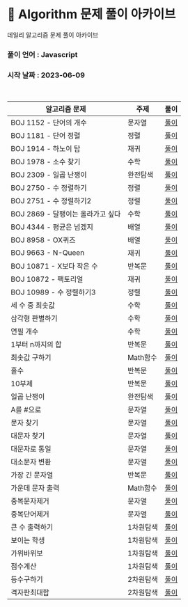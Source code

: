 # 🎲 Algorithm 문제 풀이 아카이브

데일리 알고리즘 문제 풀이 아카이브

### 풀이 언어 : Javascript

### 시작 날짜 : 2023-06-09

<br>

| 알고리즘 문제                     | 주제      | 풀이                                                                                                                       |
| --------------------------------- | --------- | -------------------------------------------------------------------------------------------------------------------------- |
| BOJ 1152 - 단어의 개수            | 문자열    | [풀이](https://velog.io/@ongsim123/Algorithm-%EB%B0%B1%EC%A4%80-1154-javaScript)                                           |
| BOJ 1181 - 단어 정렬              | 정렬      | [풀이](https://velog.io/@ongsim123/Algorithm-%EB%B0%B1%EC%A4%80-1181-javaScript)                                           |
| BOJ 1914 - 하노이 탑              | 재귀      | [풀이](https://velog.io/@ongsim123/Algorithm-%EB%B0%B1%EC%A4%80-1914-javaScript)                                           |
| BOJ 1978 - 소수 찾기              | 수학      | [풀이](https://velog.io/@ongsim123/Algorithm-%EB%B0%B1%EC%A4%80-1978-javaScript)                                           |
| BOJ 2309 - 일곱 난쟁이            | 완전탐색  | [풀이](https://velog.io/@ongsim123/Algorithm-%EB%B0%B1%EC%A4%80-1181-javaScript-1g3ryv2c)                                  |
| BOJ 2750 - 수 정렬하기            | 정렬      | [풀이](https://velog.io/@ongsim123/Algorithm-%EB%B0%B1%EC%A4%80-2750-javaScript)                                           |
| BOJ 2751 - 수 정렬하기2           | 정렬      | [풀이](https://velog.io/@ongsim123/Algorithm-%EB%B0%B1%EC%A4%80-2751-javaScript)                                           |
| BOJ 2869 - 달팽이는 올라가고 싶다 | 수학      | [풀이](https://velog.io/@ongsim123/Algorithm-%EB%B0%B1%EC%A4%80-2869-javaScript)                                           |
| BOJ 4344 - 평균은 넘겠지          | 배열      | [풀이](https://velog.io/@ongsim123/Algorithm-%EB%B0%B1%EC%A4%80-4344-javaScript)                                           |
| BOJ 8958 - OX퀴즈                 | 배열      | [풀이](https://velog.io/@ongsim123/Algorithm-%EB%B0%B1%EC%A4%80-8958-javaScript)                                           |
| BOJ 9663 - N-Queen                | 재귀      | [풀이](https://velog.io/@ongsim123/Algorithm-%EB%B0%B1%EC%A4%80-9663-javaScript)                                           |
| BOJ 10871 - X보다 작은 수         | 반복문    | [풀이](https://velog.io/@ongsim123/Algorithm-%EB%B0%B1%EC%A4%8010871-javaScript)                                           |
| BOJ 10872 - 팩토리얼              | 재귀      | [풀이](https://velog.io/@ongsim123/Algorithm-%EB%B0%B1%EC%A4%80-10872-javaScript)                                          |
| BOJ 10989 - 수 정렬하기3          | 정렬      | [풀이](https://velog.io/@ongsim123/Algorithm-%EB%B0%B1%EC%A4%80-10989-javaScript)                                          |
| 세 수 중 최솟값                   | 수학      | [풀이](https://velog.io/@ongsim123/Algorithm-%EC%84%B8-%EC%88%98-%EC%A4%91-%EC%B5%9C%EC%86%9F%EA%B0%92-javaScript)         |
| 삼각형 판별하기                   | 수학      | [풀이](https://velog.io/@ongsim123/Algorithm-%EC%82%BC%EA%B0%81%ED%98%95-%ED%8C%90%EB%B3%84%ED%95%98%EA%B8%B0-javaScript)  |
| 연필 개수                         | 수학      | [풀이](https://velog.io/@ongsim123/Algorithm-%EC%97%B0%ED%95%84-%EA%B0%9C%EC%88%98-javaScript)                             |
| 1부터 n까지의 합                  | 반복문    | [풀이](https://velog.io/@ongsim123/Algorithm-1%EB%B6%80%ED%84%B0-n%EA%B9%8C%EC%A7%80%EC%9D%98-%ED%95%A9-javaScript)        |
| 최솟값 구하기                     | Math함수  | [풀이](https://velog.io/@ongsim123/Algorithm-%EC%B5%9C%EC%86%9F%EA%B0%92-%EA%B5%AC%ED%95%98%EA%B8%B0-javaScript)           |
| 홀수                              | 반복문    | [풀이](https://velog.io/@ongsim123/Algorithm-%ED%99%80%EC%88%98-javaScript)                                                |
| 10부제                            | 반복문    | [풀이](https://velog.io/@ongsim123/Algorithm-10%EB%B6%80%EC%A0%9C-javaScript)                                              |
| 일곱 난쟁이                       | 완전탐색  | [풀이](https://velog.io/@ongsim123/Algorithm-%EC%9D%BC%EA%B3%B1-%EB%82%9C%EC%9F%81%EC%9D%B4-javaScript)                    |
| A를 #으로                         | 문자열    | [풀이](https://velog.io/@ongsim123/Algorithm-A%EB%A5%BC-%EC%9C%BC%EB%A1%9C-javaScript)                                     |
| 문자 찾기                         | 문자열    | [풀이](https://velog.io/@ongsim123/Algorithm-%EB%AC%B8%EC%9E%90-%EC%B0%BE%EA%B8%B0-javaScript)                             |
| 대문자 찾기                       | 문자열    | [풀이](https://velog.io/@ongsim123/Algorithm-%EB%8C%80%EB%AC%B8%EC%9E%90-%EC%B0%BE%EA%B8%B0-javaScript)                    |
| 대문자로 통일                     | 문자열    | [풀이](https://velog.io/@ongsim123/Algorithm-%EB%8C%80%EB%AC%B8%EC%9E%90%EB%A1%9C-%ED%86%B5%EC%9D%BC-javaScript)           |
| 대소문자 변환                     | 문자열    | [풀이](https://velog.io/@ongsim123/Algorithm-%EB%8C%80%EC%86%8C%EB%AC%B8%EC%9E%90-%EB%B3%80%ED%99%98-javaScript)           |
| 가장 긴 문자열                    | 반복문    | [풀이](https://velog.io/@ongsim123/Algorithm-%EA%B0%80%EC%9E%A5-%EA%B8%B4-%EB%AC%B8%EC%9E%90%EC%97%B4-javaScript)          |
| 가운데 문자 출력                  | Math함수  | [풀이](https://velog.io/@ongsim123/Algorithm-%EA%B0%80%EC%9A%B4%EB%8D%B0-%EB%AC%B8%EC%9E%90-%EC%B6%9C%EB%A0%A5-javaScript) |
| 중복문자제거                      | 문자열    | [풀이](https://velog.io/@ongsim123/Algorithm-%EC%A4%91%EB%B3%B5%EB%AC%B8%EC%9E%90%EC%A0%9C%EA%B1%B0-javaScript)            |
| 중복단어제거                      | 문자열    | [풀이](https://velog.io/@ongsim123/Algorithm-%EC%A4%91%EB%B3%B5%EB%8B%A8%EC%96%B4%EC%A0%9C%EA%B1%B0-javaScript)            |
| 큰 수 출력하기                    | 1차원탐색 | [풀이](https://velog.io/@ongsim123/Algorithm-%ED%81%B0-%EC%88%98-%EC%B6%9C%EB%A0%A5%ED%95%98%EA%B8%B0-javaScript)          |
| 보이는 학생                       | 1차원탐색 | [풀이](https://velog.io/@ongsim123/Algorithm-%EB%B3%B4%EC%9D%B4%EB%8A%94-%ED%95%99%EC%83%9D-javaScript)                    |
| 가위바위보                        | 1차원탐색 | [풀이](https://velog.io/@ongsim123/Algorithm-%EA%B0%80%EC%9C%84%EB%B0%94%EC%9C%84%EB%B3%B4-javaScript)                     |
| 점수계산                          | 1차원탐색 | [풀이](https://velog.io/@ongsim123/Algorithm-%EC%A0%90%EC%88%98%EA%B3%84%EC%82%B0-javaScript)                              |
| 등수구하기                        | 2차원탐색 | [풀이](https://velog.io/@ongsim123/Algorithm-%EB%93%B1%EC%88%98%EA%B5%AC%ED%95%98%EA%B8%B0-javaScript)                     |
| 격자판최대합                      | 2차원탐색 | [풀이](https://velog.io/@ongsim123/Algorithm-%EA%B2%A9%EC%9E%90%ED%8C%90%EC%B5%9C%EB%8C%80%ED%95%A9-javaScript)            |
